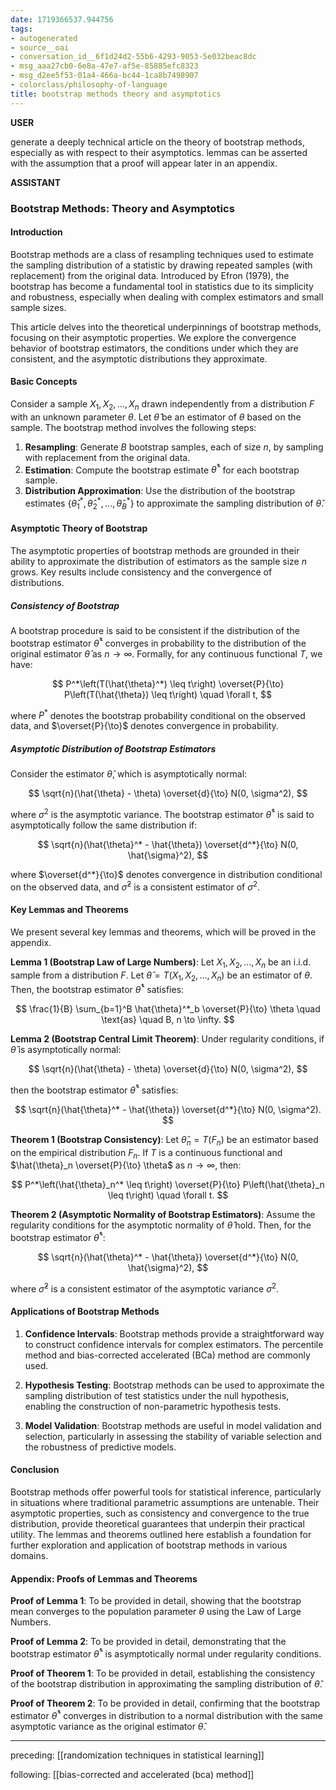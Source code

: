 ```yaml
---
date: 1719366537.944756
tags:
- autogenerated
- source__oai
- conversation_id__6f1d24d2-55b6-4293-9053-5e032beac8dc
- msg_aaa27cb0-6e8a-47e7-af5e-85885efc8323
- msg_d2ee5f53-01a4-466a-bc44-1ca8b7498907
- colorclass/philosophy-of-language
title: bootstrap methods theory and asymptotics
---
```


**USER**

generate a deeply technical article on the theory of bootstrap methods, especially as with respect to their asymptotics. lemmas can be asserted with the assumption that a proof will appear later in an appendix.


**ASSISTANT**

### Bootstrap Methods: Theory and Asymptotics

#### Introduction

Bootstrap methods are a class of resampling techniques used to estimate the sampling distribution of a statistic by drawing repeated samples (with replacement) from the original data. Introduced by Efron (1979), the bootstrap has become a fundamental tool in statistics due to its simplicity and robustness, especially when dealing with complex estimators and small sample sizes.

This article delves into the theoretical underpinnings of bootstrap methods, focusing on their asymptotic properties. We explore the convergence behavior of bootstrap estimators, the conditions under which they are consistent, and the asymptotic distributions they approximate.

#### Basic Concepts

Consider a sample $X_1, X_2, \ldots, X_n$ drawn independently from a distribution $F$ with an unknown parameter $\theta$. Let $\hat{\theta}$ be an estimator of $\theta$ based on the sample. The bootstrap method involves the following steps:

1. **Resampling**: Generate $B$ bootstrap samples, each of size $n$, by sampling with replacement from the original data.
2. **Estimation**: Compute the bootstrap estimate $\hat{\theta}^*$ for each bootstrap sample.
3. **Distribution Approximation**: Use the distribution of the bootstrap estimates $\{\hat{\theta}^*_1, \hat{\theta}^*_2, \ldots, \hat{\theta}^*_B\}$ to approximate the sampling distribution of $\hat{\theta}$.

#### Asymptotic Theory of Bootstrap

The asymptotic properties of bootstrap methods are grounded in their ability to approximate the distribution of estimators as the sample size $n$ grows. Key results include consistency and the convergence of distributions.

##### Consistency of Bootstrap

A bootstrap procedure is said to be consistent if the distribution of the bootstrap estimator $\hat{\theta}^*$ converges in probability to the distribution of the original estimator $\hat{\theta}$ as $n \to \infty$. Formally, for any continuous functional $T$, we have:

$$
P^*\left(T(\hat{\theta}^*) \leq t\right) \overset{P}{\to} P\left(T(\hat{\theta}) \leq t\right) \quad \forall t,
$$

where $P^*$ denotes the bootstrap probability conditional on the observed data, and $\overset{P}{\to}$ denotes convergence in probability.

##### Asymptotic Distribution of Bootstrap Estimators

Consider the estimator $\hat{\theta}$, which is asymptotically normal:

$$
\sqrt{n}(\hat{\theta} - \theta) \overset{d}{\to} N(0, \sigma^2),
$$

where $\sigma^2$ is the asymptotic variance. The bootstrap estimator $\hat{\theta}^*$ is said to asymptotically follow the same distribution if:

$$
\sqrt{n}(\hat{\theta}^* - \hat{\theta}) \overset{d^*}{\to} N(0, \hat{\sigma}^2),
$$

where $\overset{d^*}{\to}$ denotes convergence in distribution conditional on the observed data, and $\hat{\sigma}^2$ is a consistent estimator of $\sigma^2$.

#### Key Lemmas and Theorems

We present several key lemmas and theorems, which will be proved in the appendix.

**Lemma 1 (Bootstrap Law of Large Numbers)**:
Let $X_1, X_2, \ldots, X_n$ be an i.i.d. sample from a distribution $F$. Let $\hat{\theta} = T(X_1, X_2, \ldots, X_n)$ be an estimator of $\theta$. Then, the bootstrap estimator $\hat{\theta}^*$ satisfies:

$$
\frac{1}{B} \sum_{b=1}^B \hat{\theta}^*_b \overset{P}{\to} \theta \quad \text{as} \quad B, n \to \infty.
$$

**Lemma 2 (Bootstrap Central Limit Theorem)**:
Under regularity conditions, if $\hat{\theta}$ is asymptotically normal:

$$
\sqrt{n}(\hat{\theta} - \theta) \overset{d}{\to} N(0, \sigma^2),
$$

then the bootstrap estimator $\hat{\theta}^*$ satisfies:

$$
\sqrt{n}(\hat{\theta}^* - \hat{\theta}) \overset{d^*}{\to} N(0, \sigma^2).
$$

**Theorem 1 (Bootstrap Consistency)**:
Let $\hat{\theta}_n = T(F_n)$ be an estimator based on the empirical distribution $F_n$. If $T$ is a continuous functional and $\hat{\theta}_n \overset{P}{\to} \theta$ as $n \to \infty$, then:

$$
P^*\left(\hat{\theta}_n^* \leq t\right) \overset{P}{\to} P\left(\hat{\theta}_n \leq t\right) \quad \forall t.
$$

**Theorem 2 (Asymptotic Normality of Bootstrap Estimators)**:
Assume the regularity conditions for the asymptotic normality of $\hat{\theta}$ hold. Then, for the bootstrap estimator $\hat{\theta}^*$:

$$
\sqrt{n}(\hat{\theta}^* - \hat{\theta}) \overset{d^*}{\to} N(0, \hat{\sigma}^2),
$$

where $\hat{\sigma}^2$ is a consistent estimator of the asymptotic variance $\sigma^2$.

#### Applications of Bootstrap Methods

1. **Confidence Intervals**: Bootstrap methods provide a straightforward way to construct confidence intervals for complex estimators. The percentile method and bias-corrected accelerated (BCa) method are commonly used.

2. **Hypothesis Testing**: Bootstrap methods can be used to approximate the sampling distribution of test statistics under the null hypothesis, enabling the construction of non-parametric hypothesis tests.

3. **Model Validation**: Bootstrap methods are useful in model validation and selection, particularly in assessing the stability of variable selection and the robustness of predictive models.

#### Conclusion

Bootstrap methods offer powerful tools for statistical inference, particularly in situations where traditional parametric assumptions are untenable. Their asymptotic properties, such as consistency and convergence to the true distribution, provide theoretical guarantees that underpin their practical utility. The lemmas and theorems outlined here establish a foundation for further exploration and application of bootstrap methods in various domains.

#### Appendix: Proofs of Lemmas and Theorems

**Proof of Lemma 1**:
To be provided in detail, showing that the bootstrap mean converges to the population parameter $\theta$ using the Law of Large Numbers.

**Proof of Lemma 2**:
To be provided in detail, demonstrating that the bootstrap estimator $\hat{\theta}^*$ is asymptotically normal under regularity conditions.

**Proof of Theorem 1**:
To be provided in detail, establishing the consistency of the bootstrap distribution in approximating the sampling distribution of $\hat{\theta}$.

**Proof of Theorem 2**:
To be provided in detail, confirming that the bootstrap estimator $\hat{\theta}^*$ converges in distribution to a normal distribution with the same asymptotic variance as the original estimator $\hat{\theta}$.


---

preceding: [[randomization techniques in statistical learning]]  


following: [[bias-corrected and accelerated (bca) method]]